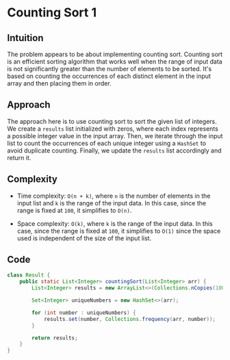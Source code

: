 # Counting Sort 1

## Intuition

The problem appears to be about implementing counting sort. Counting sort is an efficient sorting algorithm that works well when the range of input data is not significantly greater than the number of elements to be sorted. It's based on counting the occurrences of each distinct element in the input array and then placing them in order.

## Approach

The approach here is to use counting sort to sort the given list of integers. We create a `results` list initialized with zeros, where each index represents a possible integer value in the input array. Then, we iterate through the input list to count the occurrences of each unique integer using a `HashSet` to avoid duplicate counting. Finally, we update the `results` list accordingly and return it.

## Complexity

- Time complexity: `O(n + k)`, where `n` is the number of elements in the input list and `k` is the range of the input data. In this case, since the range is fixed at `100`, it simplifies to `O(n)`.

- Space complexity: `O(k)`, where `k` is the range of the input data. In this case, since the range is fixed at `100`, it simplifies to `O(1)` since the space used is independent of the size of the input list.

## Code

```java
class Result {
    public static List<Integer> countingSort(List<Integer> arr) {
        List<Integer> results = new ArrayList<>(Collections.nCopies(100, 0));

        Set<Integer> uniqueNumbers = new HashSet<>(arr);

        for (int number : uniqueNumbers) {
            results.set(number, Collections.frequency(arr, number));
        }

        return results;
    }
}
```
